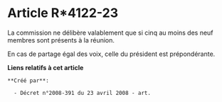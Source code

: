 # Article R*4122-23

La commission ne délibère valablement que si cinq au moins des neuf membres sont présents à la réunion. 

En cas de partage égal des voix, celle du président est prépondérante.

**Liens relatifs à cet article**

	**Créé par**:

	  - Décret n°2008-391 du 23 avril 2008 - art.
